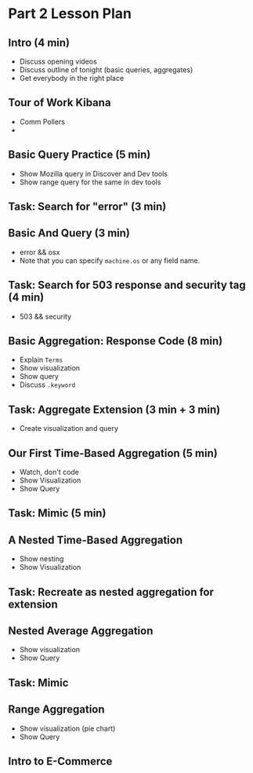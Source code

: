 # Part 2 Lesson Plan

## Intro (4 min)

* Discuss opening videos
* Discuss outline of tonight (basic queries, aggregates)
* Get everybody in the right place

## Tour of Work Kibana

* Comm Pollers
* 

## Basic Query Practice (5 min)

* Show Mozilla query in Discover and Dev tools
* Show range query for the same in dev tools

## Task: Search for "error" (3 min)

## Basic And Query (3 min)

* error && osx
* Note that you can specify `machine.os` or any field name.

## Task: Search for 503 response and security tag (4 min)

* 503 && security

## Basic Aggregation: Response Code (8 min)

* Explain `Terms`
* Show visualization
* Show query
* Discuss `.keyword`

## Task: Aggregate Extension (3 min + 3 min)

* Create visualization and query

## Our First Time-Based Aggregation (5 min)

* Watch, don't code
* Show Visualization
* Show Query

## Task: Mimic (5 min)

## A Nested Time-Based Aggregation

* Show nesting
* Show Visualization

## Task: Recreate as nested aggregation for extension

## Nested Average Aggregation

* Show visualization
* Show Query

## Task: Mimic

## Range Aggregation

* Show visualization (pie chart)
* Show Query

## Intro to E-Commerce











